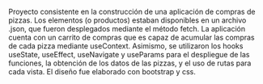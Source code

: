 Proyecto consistente en la construcción de una aplicación de compras de pizzas.
Los elementos (o productos) estaban disponibles en un archivo .json, que fueron desplegados mediante el método fetch.
La aplicación cuenta con un carrito de compras que es capaz de acumular las compras de cada pizza mediante useContext.
Asimismo, se utilizaron los hooks useState, useEffect, useNavigate y useParams para el despliegue de las funciones, la obtención de los datos de las pizzas, y el uso de rutas para cada vista.
El diseño fue elaborado con bootstrap y css.
